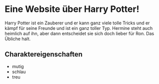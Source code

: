 # Eine Website über Harry Potter!

Harry Potter ist ein Zauberer und er kann ganz viele tolle Tricks und er kämpf für seine Freunde und ist ein ganz toller Typ. Hermine steht auch heimlich auf ihn, aber dann entscheidet sie sich doch lieber für Ron. Das Übliche halt.

## Charaktereigenschaften

* mutig
* schlau
* treu